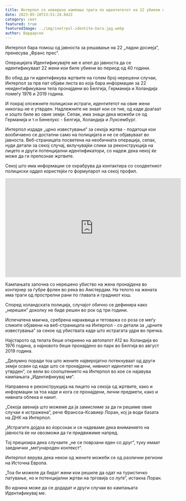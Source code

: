 ```yaml
---
title: Интерпол со невидена кампања трага по идентитетот на 22 убиени жени
date: 2023-05-10T23:51:24.842Z
category: свет
featured: true
featuredImage: ../img/inetrpol-identite-bara.jpg.webp
author: Вардарски
---
```

Интерпол бара помош од јавноста за решавање на 22 „ладни досиеја“, пренесува „Франс прес“.

Операцијата Идентификувајте ме е апел до јавноста да се идентификуваат 22 жени кои биле убиени во период од 40 години.

Во обид да ги идентификува жртвите на голем број нерешени случаи, Интерпол за прв пат објави листа во која бара информации за 22 неидентификувани тела пронајдени во Белгија, Германија и Холандија помеѓу 1976 и 2019 година.

И покрај опсежните полициски истраги, идентитетот на овие жени никогаш не е утврден. Надлежните не знаат кои се тие, од каде доаѓаат и зошто биле во овие земји. Сепак, има знаци дека можеби се од Германија и т.н Бенелукс - Белгија, Холандија и Луксембург.

Интерпол издаде „црно известување“ за секоја жртва - податоци кои вообичаено се достапни само на полицијата и не се објавуваат во јавноста. Веб-страницата посветена на необичната операција, сепак, нуди детали за секој случај, вклучувајќи слики за реконструкција на лицето и други потенцијални идентификатори, со надеж дека некој ќе може да ги препознае жртвите.

Секој што има информации се охрабрува да контактира со соодветниот полициски оддел користејќи го формуларот на секој профил.

<iframe width="560" height="315" src="https://www.youtube.com/embed/C7MVOtIi3Jo" title="🔎 Operation Identify Me: Seeking the names of unidentified victims of murder" frameborder="0" allow="accelerometer; autoplay; clipboard-write; encrypted-media; gyroscope; picture-in-picture; web-share" allowfullscreen></iframe>



Кампањата започна со нерешено убиство на жена пронајдена во контејнер за ѓубре фрлен во река во Амстердам. На телото на жената има траги од прострелни рани по главата и градниот кош.

Според холандската полиција, случајот обично се дефинира како „нерешен“ доколку не биде решен во рок од три години.

Испечатена маичка, сребрена нараквица и тетоважа со роза се меѓу сликите објавени на веб-страницата на Интерпол - со детали за „црните известувања“ за секое од убиствата каде што истрагата удри во пречка.

Најстарото од телата беше откриено на автопатот А12 во Холандија во 1976 година, а најновото беше пронајдено во парк во Белгија во август 2019 година.

„Делумно поради тоа што жените најверојатно потекнуваат од други земји освен од каде што се пронајдени, нивниот идентитет не е утврден“, се вели во соопштението на Интерпол во кое се најавува кампањата „Идентификувај ме“.

Направена е реконструкција на лицето на секоја од жртвите, како и информации за тоа каде и кога се пронајдени, лични предмети, како и нивната облека и накит.

„Секоја авенија што можеме да ја замислиме за да ги решиме овие случаи е истражена“, рече Франсоа-Ксавиер Лоран, кој ја води базата на ДНК на Интерпол.

„Истрагите дојдоа во ќорсокак и се надеваме дека вниманието на јавноста ќе ни овозможи да ги придвижиме напред.

Тој прецизира дека случаите „не се поврзани еден со друг“, туку имаат заеднички „меѓународен контекст“.

Интерпол верува дека некои од жените можеби се од различни региони на Источна Европа.

„Тоа би можеле да бидат жени кои решиле да одат на туристичко патување, но и потенцијални жртви на трговија со луѓе“, истакна Лоран.

Во иднина може да се додадат и други случаи во кампањата Идентификувај ме.